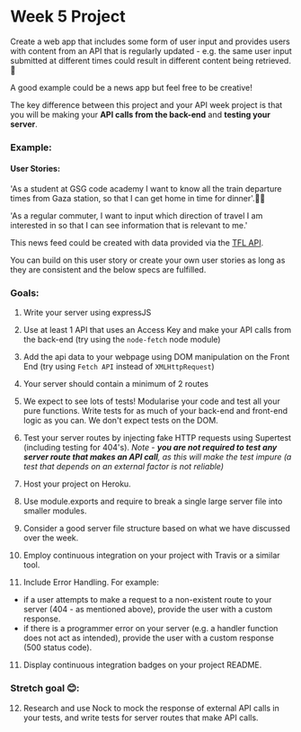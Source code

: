 # Week 5 Project

Create a web app that includes some form of user input and provides users with content from an API that is regularly updated - e.g. the same user input submitted at different times could result in different content being retrieved. 💁‍

A good example could be a news app but feel free to be creative!

The key difference between this project and your API week project is that you will be making your **API calls from the back-end** and **testing your server**.


### Example:

#### User Stories:
'As a student at GSG code academy I want to know all the train departure times from Gaza station, so that I can get home in time for dinner'.🚉🍛

'As a regular commuter, I want to input which direction of travel I am interested in so that I can see information that is relevant to me.'

This news feed could be created with data provided via the [TFL API](https://api.tfl.gov.uk/).

You can build on this user story or create your own user stories as long as they are consistent and the below specs are fulfilled.

### Goals:
1) Write your server using expressJS

2) Use at least 1 API that uses an Access Key and make your API calls from the back-end (try using the `node-fetch` node module)

3) Add the api data to your webpage using DOM manipulation on the Front End (try using `Fetch API` instead of `XMLHttpRequest`)

3) Your server should contain a minimum of 2 routes

4) We expect to see lots of tests! Modularise your code and test all your pure functions. Write tests for as much of your back-end and front-end logic as you can. We don't expect tests on the DOM.

5) Test your server routes by injecting fake HTTP requests using Supertest (including testing for 404's). _Note - **you are not required to test any server route that makes an API call**, as this will make the test impure (a test that depends on an external factor is not reliable)_

6) Host your project on Heroku.
7) Use module.exports and require to break a single large server file into smaller modules.

8) Consider a good server file structure based on what we have discussed over the week.

9) Employ continuous integration on your project with Travis or a similar tool.

10) Include Error Handling. For example:
  - if a user attempts to make a request to a non-existent route to your server (404 - as mentioned above), provide the user with a custom response.    
  - if there is a programmer error on your server (e.g. a handler function does not act as intended), provide the user with a custom response (500 status code).


11) Display continuous integration badges on your project README. 

### Stretch goal 😊:

12) Research and use Nock to mock the response of external API calls in your tests, and write tests for server routes that make API calls.

